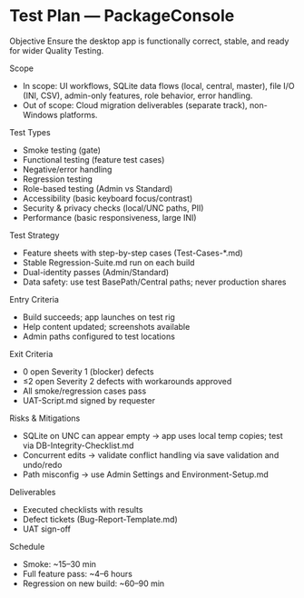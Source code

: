 # Test Plan — PackageConsole

Objective
Ensure the desktop app is functionally correct, stable, and ready for wider Quality Testing.

Scope
- In scope: UI workflows, SQLite data flows (local, central, master), file I/O (INI, CSV), admin-only features, role behavior, error handling.
- Out of scope: Cloud migration deliverables (separate track), non-Windows platforms.

Test Types
- Smoke testing (gate)
- Functional testing (feature test cases)
- Negative/error handling
- Regression testing
- Role-based testing (Admin vs Standard)
- Accessibility (basic keyboard focus/contrast)
- Security & privacy checks (local/UNC paths, PII)
- Performance (basic responsiveness, large INI)

Test Strategy
- Feature sheets with step-by-step cases (Test-Cases-*.md)
- Stable Regression-Suite.md run on each build
- Dual-identity passes (Admin/Standard)
- Data safety: use test BasePath/Central paths; never production shares

Entry Criteria
- Build succeeds; app launches on test rig
- Help content updated; screenshots available
- Admin paths configured to test locations

Exit Criteria
- 0 open Severity 1 (blocker) defects
- ≤2 open Severity 2 defects with workarounds approved
- All smoke/regression cases pass
- UAT-Script.md signed by requester

Risks & Mitigations
- SQLite on UNC can appear empty → app uses local temp copies; test via DB-Integrity-Checklist.md
- Concurrent edits → validate conflict handling via save validation and undo/redo
- Path misconfig → use Admin Settings and Environment-Setup.md

Deliverables
- Executed checklists with results
- Defect tickets (Bug-Report-Template.md)
- UAT sign-off

Schedule
- Smoke: ~15–30 min
- Full feature pass: ~4–6 hours
- Regression on new build: ~60–90 min

